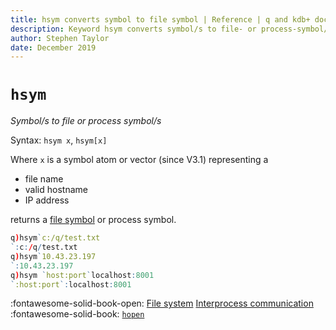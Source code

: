```yaml
---
title: hsym converts symbol to file symbol | Reference | q and kdb+ documentation
description: Keyword hsym converts symbol/s to file- or process-symbol/s
author: Stephen Taylor
date: December 2019
---
```

# `hsym`



_Symbol/s to file or process symbol/s_

Syntax: `hsym x`, `hsym[x]`

Where `x` is a symbol atom or vector (since V3.1) representing a

-   file name
-   valid hostname
-   IP address

returns a [file symbol](../basics/glossary.md#file-symbol) or process symbol.

```q
q)hsym`c:/q/test.txt
`:c:/q/test.txt
q)hsym`10.43.23.197
`:10.43.23.197
q)hsym `host:port`localhost:8001
`:host:port`:localhost:8001
```

:fontawesome-solid-book-open:
[File system](../basics/files.md)
[Interprocess communication](../basics/ipc.md)
<br>
:fontawesome-solid-book:
[`hopen`](hopen.md)